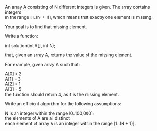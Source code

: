 An array A consisting of N different integers is given. The array contains integers  
in the range [1..(N + 1)], which means that exactly one element is missing.  
  
Your goal is to find that missing element.  
  
Write a function:  
  
int solution(int A[], int N);  
  
that, given an array A, returns the value of the missing element.  
  
For example, given array A such that:  
  
  A[0] = 2  
  A[1] = 3  
  A[2] = 1  
  A[3] = 5  
the function should return 4, as it is the missing element.  
  
Write an efficient algorithm for the following assumptions:  
  
N is an integer within the range [0..100,000];  
the elements of A are all distinct;  
each element of array A is an integer within the range [1..(N + 1)].  
